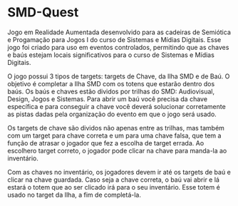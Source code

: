 ﻿# SMD-Quest
Jogo em Realidade Aumentada desenvolvido para as cadeiras de Semiótica e Progamação para Jogos I 
do curso de Sistemas e Mídias Digitais. Esse jogo foi criado para uso em eventos controlados, 
permitindo que as chaves e baús estejam locais significativos para o curso de Sistemas e Mídias 
Digitais.

O jogo possui 3 tipos de targets: targets de Chave, da Ilha SMD e de Baú. O objetivo é completar 
a Ilha SMD com os totens que estarão dentro dos baús. Os baús e chaves estão dividos por trilhas
do SMD: Audiovisual, Design, Jogos e Sistemas. Para abrir um baú você precisa da chave específica
e para conseguir a chave você deverá solucionar corretamente as pistas dadas pela organização do 
evento em que o jogo será usado.

Os targets de chave são dividos não apenas entre as trilhas, mas também com um target para chave correta 
e um para uma chave falsa, que tem a função de atrasar o jogador que fez a escolha de target errada. 
Ao escolhero target correto, o jogador pode clicar na chave para manda-la ao inventário.

Com as chaves no inventário, os jogadores devem ir até os targets de baú e clicar na chave guardada.
Caso seja a chave correta, o baú vai abrir e lá estará o totem que ao ser clicado irá para o seu 
inventário. Esse totem é usado no target da Ilha, a fim de completá-la. 
